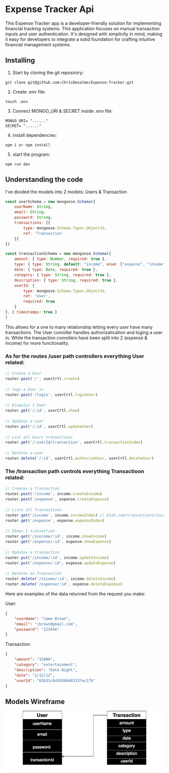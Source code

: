 # Expense Tracker Api

This Expense Tracker app is a developer-friendly solution for implementing financial tracking systems. This application focuses on manual transaction inputs and user authentication. It's designed with simplicity in mind, making it easy for developers to integrate a solid foundation for crafting intuitive financial management systems.

## Installing

1) Start by cloning the git reposirory:

```
git clone git@github.com:ChrisDevalme/Expense-Tracker.git
```

2) Create .env file:

```
touch .env
```

3) Connect MONGO_URI & SECRET inside .env file:

```
MONGO_URI= "......"
SECRET= "......"
```
4) install dependencies:

```
npm i or npm install
```

5) start the program:

```
npm run dev
```

## Understanding the code 

I've divided the models into 2 models: Users & Transaction
``` javascript
const userSchema = new mongoose.Schema({
    userName: String,
    email: String,
    password: String,
    transactions: [{ 
        type: mongoose.Schema.Types.ObjectId, 
        ref: 'Transaction'
    }]
})
```
``` javascript
const transactionSchema = new mongoose.Schema({
    amount: { type: Number, required: true },
    type: { type: String, default: "income", enum: ["expense", "income"], required: true },
    date: { type: Date, required: true },
    category: { type: String, required: true },
    description: { type: String, required: true },
    userId: {
        type: mongoose.Schema.Types.ObjectId,
        ref: 'User',
        required: true
    }
}, { timestamps: true }
)
```
This allows for a one to many relationship letting every user have many transactions.
The User conroller handles authorizatication and loging a user in. While the transaction conrollers have been split into 2 (expense & income) for more functionality.


### As for the routes /user path controllers everything User related: 
```javascript
// Create a User
router.post('/', userCrtl.create)

// logs a User in 
router.post('/login', userCrtl.loginUser)

// Dispalys 1 User
router.get('/:id', userCrtl.show)

// Updates a user 
router.put('/:id', userCrtl.updateUser)

// List all Users transactions
router.get('/:userId/transaction', userCrtl.transactionIndex)

// Deletes a user
router.delete('/:id', userCrtl.authorizeUser, userCrtl.deleteUser)
```

### The /transaction path controls everything Transactioon related:
```javascript
// Creates a Transaction
router.post('/income', income.createIncome)
router.post('/expense', expense.createExpense)

// Lists all Transactions
router.get('/income', income.incomeIndex) // blah.com/transactions/income
router.get('/expense', expense.expenseIndex)

// Shows 1 transaction
router.get('/inocome/:id', income.showIncome)
router.get('/expense/:id', expense.showExpense)

// Updates a transaction
router.put('/income/:id', income.updateIncome)
router.put('/expense/:id', expense.updateExpense)

// Deletes an Transaction
router.delete('/income/:id', income.deleteIncome)
router.delete('/expense/:id', expense.deleteExpense)
```

Here are examples of the data returned from the request you make:

User:
```JSON
{
    "userName": "Jame Brown",
    "email": "jbrown@gmail.com",
    "password": "123456"
}
```
Transaction: 
```JSON
{
    "amount": "15000",
    "category": "entertainment",
    "description": "Date Night",
    "date": "1/12/12",
    "userId": "65b31c6d20500463337ec17b"
}
```
## Models Wireframe

<img src="/imports/expense-tracker(EMD).png "/>
